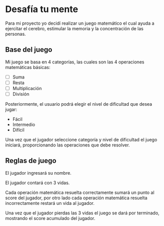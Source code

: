 # Desafía tu mente
Para mi proyecto yo decidí realizar un juego matemático el cual ayuda a ejercitar el cerebro, estimular la memoria y la concentración de las personas.

## Base del juego
Mi juego se basa en 4 categorías, las cuales son las 4 operaciones matemáticas básicas:

 - [ ] Suma
 - [ ] Resta
 - [ ] Multiplicación
 - [ ] División
 
Posteriormente, el usuario podrá elegir el nivel de dificultad que desea jugar:
 - Fácil
 - Intermedio
 - Difícil

Una vez que el jugador seleccione categoría y nivel de dificultad el juego iniciará, proporcionando las operaciones que debe resolver.

## Reglas de juego

El jugador ingresará su nombre.

El jugador contará con 3 vidas.

Cada operación matemática resuelta correctamente sumará un punto al score del jugador, por otro lado cada operación matemática resuelta incorrectamente restará un vida al jugador.

Una vez que el jugador pierdas las 3 vidas el juego se dará por terminado, mostrando el score acumulado del jugador.



